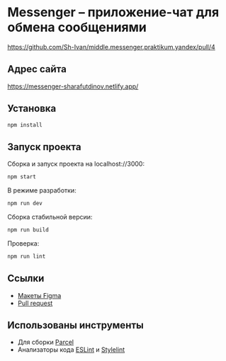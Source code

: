 # Messenger – приложение-чат для обмена сообщениями

https://github.com/Sh-Ivan/middle.messenger.praktikum.yandex/pull/4

## Адрес сайта

https://messenger-sharafutdinov.netlify.app/

## Установка

```bash
npm install
```

## Запуск проекта

Сборка и запуск проекта на localhost://3000:

```bash
npm start
```

В режиме разработки:

```bash
npm run dev
```

Сборка стабильной версии:

```bash
npm run build
```

Проверка:

```bash
npm run lint
```

## Ссылки

- [Макеты Figma](https://www.figma.com/file/oswzyNtaNEE3b2kOYA6zHu/Chat-messenger?node-id=0%3A1)
- [Pull request](https://github.com/Sh-Ivan/middle.messenger.praktikum.yandex/pull/1)

## Использованы инструменты

- Для сборки [Parcel](https://ru.parceljs.org/)
- Анализаторы кода [ESLint](https://eslint.org/) и [Stylelint](https://stylelint.io/)
